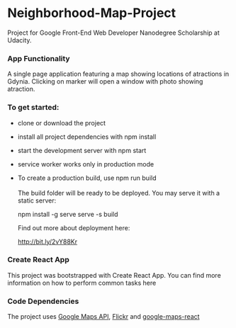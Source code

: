 # Neighborhood-Map-Project
Project for Google Front-End Web Developer Nanodegree Scholarship at Udacity.

### App Functionality
A single page application featuring a map showing locations of atractions in Gdynia. Clicking on marker will open a window with photo showing atraction.

### To get started:
* clone or download the project
* install all project dependencies with npm install
* start the development server with npm start
* service worker works only in production mode
* To create a production build, use npm run build<br><br>
The build folder will be ready to be deployed.
You may serve it with a static server:

  npm install -g serve
  serve -s build

  Find out more about deployment here:

  http://bit.ly/2vY88Kr

### Create React App
This project was bootstrapped with Create React App. You can find more information on how to perform common tasks here

### Code Dependencies
The project uses [Google Maps API](https://cloud.google.com/maps-platform/), [Flickr](https://www.flickr.com/) and [google-maps-react](https://github.com/fullstackreact/google-maps-react)